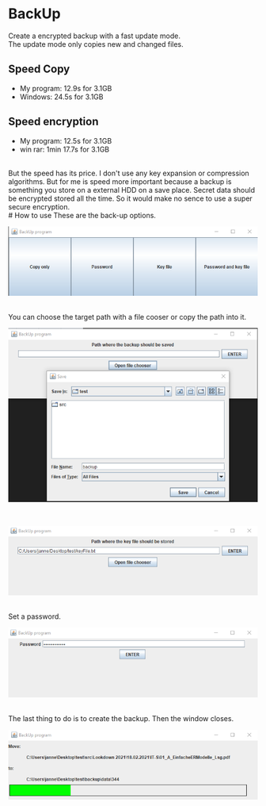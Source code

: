 # BackUp
Create a encrypted backup with a fast update mode.
<br>
The update mode only copies new and changed files.
## Speed Copy
- My program: 12.9s for 3.1GB
- Windows:    24.5s for 3.1GB
## Speed encryption
- My program: 12.5s for 3.1GB
- win rar:    1min 17.7s for 3.1GB
<br>
But the speed has its price. I don't use any key expansion or compression algorithms.
But for me is speed more important because a backup is something
you store on a external HDD on a save place.
Secret data should be encrypted stored all the time.
So it would make no sence to use a super secure encryption.
<br>
# How to use
These are the back-up options.
<br>
<p align="center"><img src="pics/p1.png" alt="Sample image could not be loaded."/></p><br>
You can choose the target path with a file cooser or copy the path into it.
<br>
<p align="center"><img src="pics/p2.png" alt="Sample image could not be loaded."/></p><br>
<p align="center"><img src="pics/p3.png" alt="Sample image could not be loaded."/></p><br>
Set a password.
<br>
<p align="center"><img src="pics/p4.png" alt="Sample image could not be loaded."/></p><br>
The last thing to do is to create the backup. Then the window closes.
<br>
<p align="center"><img src="pics/p5.png" alt="Sample image could not be loaded."/></p>